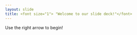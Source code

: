 ```yaml
---
layout: slide
title: <font size="1"> "Welcome to our slide deck!"</font> 
---
```


Use the right arrow to begin!
